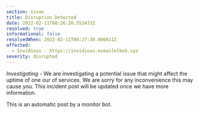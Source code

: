 ```yaml
---
section: issue
title: Disruption Detected
date: 2022-02-11T08:26:28.552433Z
resolved: true
informational: false
resolvedWhen: 2022-02-11T08:27:38.006611Z
affected:
  - Invidious - https://invidious.esmailelbob.xyz
severity: disrupted
---
```

*Investigating* - We are investigating a potential issue that might affect the uptime of one our of services. We are sorry for any inconvenience this may cause you. This incident post will be updated once we have more information.

This is an automatic post by a monitor bot.
        